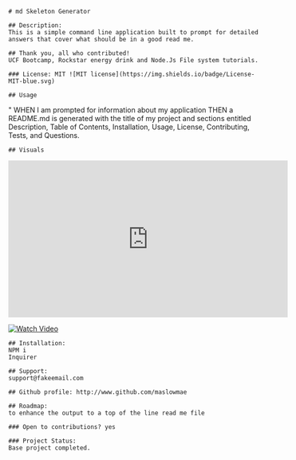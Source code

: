 
    # md Skeleton Generator

    ## Description:  
    This is a simple command line application built to prompt for detailed answers that cover what should be in a good read me. 

    ## Thank you, all who contributed! 
    UCF Bootcamp, Rockstar energy drink and Node.Js File system tutorials. 

    ### License: MIT ![MIT license](https://img.shields.io/badge/License-MIT-blue.svg)

    ## Usage 
   " WHEN I am prompted for information about my application
    THEN a README.md is generated with the title of my project and sections entitled Description, Table of Contents, Installation, Usage, License, Contributing, Tests, and Questions.

    ## Visuals 
<iframe width="560" height="315" src="https://www.youtube.com/embed/YC5owdOdwl0?si=hkfg1qubOrQpPqJI" title="YouTube video player" frameborder="0" allow="accelerometer; autoplay; clipboard-write; encrypted-media; gyroscope; picture-in-picture; web-share" allowfullscreen></iframe>



[![Watch Video](https://img.youtube.com/vi/YC5owdOdwl0/0.jpg)](https://youtu.be/YC5owdOdwl0)


    ## Installation: 
    NPM i 
    Inquirer

    ## Support: 
    support@fakeemail.com

    ## Github profile: http://www.github.com/maslowmae

    ## Roadmap: 
    to enhance the output to a top of the line read me file

    ### Open to contributions? yes

    ### Project Status: 
    Base project completed. 
